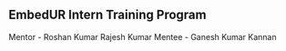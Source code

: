 EmbedUR Intern Training Program
-------------------------------
Mentor - Roshan Kumar Rajesh Kumar
Mentee - Ganesh Kumar Kannan
